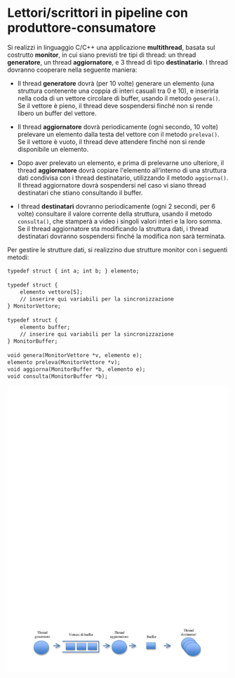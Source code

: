 Lettori/scrittori in pipeline con produttore-consumatore
========================================================

Si realizzi in linguaggio C/C++ una applicazione **multithread**, basata
sul costrutto **monitor**, in cui siano previsti tre tipi di thread: un
thread **generatore**, un thread **aggiornatore**, e 3 thread di tipo
**destinatario**. I thread dovranno cooperare nella seguente maniera:

-   Il thread **generatore** dovrà (per 10 volte) generare un elemento
    (una struttura contenente una coppia di interi casuali tra 0 e 10),
    e inserirla nella coda di un vettore circolare di buffer, usando il
    metodo `genera()`. Se il vettore è pieno, il thread deve sospendersi
    finché non si rende libero un buffer del vettore.

-   Il thread **aggiornatore** dovrà periodicamente (ogni secondo, 10
    volte) prelevare un elemento dalla testa del vettore con il metodo
    `preleva()`. Se il vettore è vuoto, il thread deve attendere finché
    non si rende disponibile un elemento.

-   Dopo aver prelevato un elemento, e prima di prelevarne uno
    ulteriore, il thread **aggiornatore** dovrà copiare l'elemento
    all'interno di una struttura dati condivisa con i thread
    destinatario, utilizzando il metodo `aggiorna()`. Il thread
    aggiornatore dovrà sospendersi nel caso vi siano thread destinatari
    che stiano consultando il buffer.

-   I thread **destinatari** dovranno periodicamente (ogni 2 secondi,
    per 6 volte) consultare il valore corrente della struttura, usando
    il metodo `consulta()`, che stamperà a video i singoli valori interi
    e la loro somma. Se il thread aggiornatore sta modificando la
    struttura dati, i thread destinatari dovranno sospendersi finché la
    modifica non sarà terminata.

Per gestire le strutture dati, si realizzino due strutture monitor con i
seguenti metodi:


    typedef struct { int a; int b; } elemento;

    typedef struct {
        elemento vettore[5];
        // inserire qui variabili per la sincronizzazione
    } MonitorVettore;

    typedef struct {
        elemento buffer;
        // inserire qui variabili per la sincronizzazione
    } MonitorBuffer;

    void genera(MonitorVettore *v, elemento e);
    elemento preleva(MonitorVettore *v);
    void aggiorna(MonitorBuffer *b, elemento e);
    void consulta(MonitorBuffer *b);

![image](/images/ambiente_globale/lettori_scrittori/lettori-scrittori_in_pipeline_con_produttore-consumatore.png)
